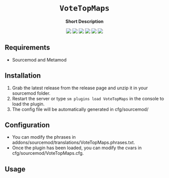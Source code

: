 <div align="center">
  <h1><code>VoteTopMaps</code></h1>
  <p>
    <strong>Short Description</strong>
  </p>
  <p style="margin-bottom: 0.5ex;">
    <img
        src="https://img.shields.io/github/downloads//VoteTopMaps/total"
    />
    <img
        src="https://img.shields.io/github/last-commit//VoteTopMaps"
    />
    <img
        src="https://img.shields.io/github/issues//VoteTopMaps"
    />
    <img
        src="https://img.shields.io/github/issues-closed//VoteTopMaps"
    />
    <img
        src="https://img.shields.io/github/repo-size//VoteTopMaps"
    />
    <img
        src="https://img.shields.io/github/workflow/status//VoteTopMaps/Compile%20and%20release"
    />
  </p>
</div>


## Requirements ##
- Sourcemod and Metamod


## Installation ##
1. Grab the latest release from the release page and unzip it in your sourcemod folder.
2. Restart the server or type `sm plugins load VoteTopMaps` in the console to load the plugin.
3. The config file will be automatically generated in cfg/sourcemod/

## Configuration ##
- You can modify the phrases in addons/sourcemod/translations/VoteTopMaps.phrases.txt.
- Once the plugin has been loaded, you can modify the cvars in cfg/sourcemod/VoteTopMaps.cfg.


## Usage ##
